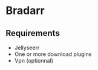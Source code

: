 # Bradarr
[logo]: https://cdn.busn.fr/bradarr/images/f25f629b-f698-4ba1-81b3-bf4e5d4f91ca.png "Logo and title Text"

## Requirements
- Jellyseerr
- One or more download plugins
- Vpn (optionnal)
